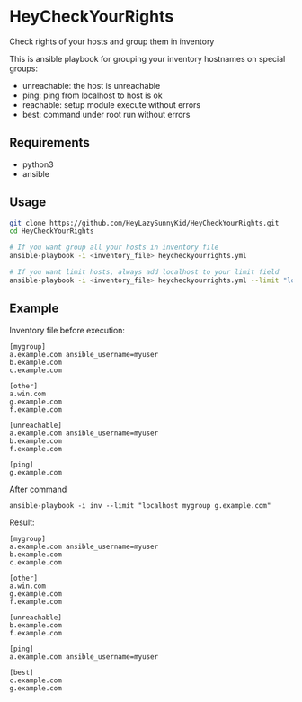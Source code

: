 # HeyCheckYourRights
Check rights of your hosts and group them in inventory


This is ansible playbook for grouping your inventory hostnames on special groups:
- unreachable: the host is unreachable
- ping: ping from localhost to host is ok
- reachable: setup module execute without errors
- best: command under root run without errors

## Requirements
- python3
- ansible

## Usage

```bash
git clone https://github.com/HeyLazySunnyKid/HeyCheckYourRights.git
cd HeyCheckYourRights

# If you want group all your hosts in inventory file
ansible-playbook -i <inventory_file> heycheckyourrights.yml

# If you want limit hosts, always add localhost to your limit field
ansible-playbook -i <inventory_file> heycheckyourrights.yml --limit "localhost <limit group>"
```

## Example

Inventory file before execution:
```/tmp/inv
[mygroup]
a.example.com ansible_username=myuser
b.example.com 
c.example.com

[other]
a.win.com
g.example.com
f.example.com

[unreachable]
a.example.com ansible_username=myuser
b.example.com
f.example.com

[ping]
g.example.com
```

After command 
```
ansible-playbook -i inv --limit "localhost mygroup g.example.com"
```

Result:

```/tmp/inv
[mygroup]
a.example.com ansible_username=myuser
b.example.com 
c.example.com

[other]
a.win.com
g.example.com
f.example.com

[unreachable]
b.example.com
f.example.com

[ping]
a.example.com ansible_username=myuser

[best]
c.example.com
g.example.com
```
